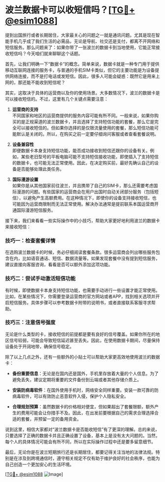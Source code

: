 # 波兰数据卡可以收短信吗？[[TG💪+ @esim1088](https://t.me/s/esim1088)]

提到出国旅行或者长期居住，大家最关心的问题之一就是通讯问题。尤其是现在智能手机几乎成了我们生活的必需品，无论是导航、社交还是支付，都离不开网络和短信服务。那么问题来了：如果你带了一张波兰的数据卡到当地使用，它能正常接收短信吗？今天咱们就来聊聊这个话题。

首先，让我们明确一下“数据卡”的概念。简单来说，数据卡就是一种专门用于提供移动互联网连接的服务卡，与普通的手机SIM卡类似，但它的主要功能是为设备提供网络连接，而不是打电话或发短信。因此，很多人可能会疑惑：既然它是用来上网的，那还能不能收到短信呢？

其实，这取决于具体的运营商以及你的使用场景。大多数情况下，波兰的数据卡是可以接收短信的。不过，这里有几个关键点需要注意：

1. **运营商的支持**  
   不同国家和地区的运营商提供的服务内容可能有所不同。一般来说，如果你购买的是正规渠道的波兰数据卡，并且选择了支持短信功能的套餐，那么它是完全可以接收短信的。但如果你选择的是仅限流量使用的套餐，那么短信功能可能默认是关闭的。所以，在购买之前一定要仔细询问客服或者查看套餐说明。

2. **设备兼容性**  
   即便数据卡本身支持短信功能，能否成功接收到短信还跟你的设备有关。例如，某些老旧型号的平板电脑可能不支持短信接收功能，即使插入了支持短信的数据卡，也可能无法正常使用。因此，在决定购买前，最好先确认自己的设备是否能够处理此类任务。

3. **国际漫游设置**  
   如果你是从其他国家前往波兰，并且携带了自己的SIM卡，那么还需要考虑国际漫游的问题。有些国家的运营商会在用户出国时自动关闭部分服务（包括短信），以避免产生高额费用。在这种情况下，即使你的设备支持接收短信，也可能因为运营商限制而无法正常使用。解决办法通常是提前联系本国运营商开通国际漫游短信服务。

接下来，我们来看看一些实际操作中的小技巧，帮助大家更好地利用波兰的数据卡来接收短信：

### 技巧一：检查套餐详情  
在选购波兰数据卡的时候，务必仔细阅读套餐条款。很多运营商会列出哪些服务包含在内，比如语音通话、短信、数据流量等。如果发现套餐中没有提到短信服务，建议直接向客服咨询，看看是否可以额外添加这项功能。

### 技巧二：尝试手动激活短信功能  
有时候，即使数据卡本身支持短信功能，也需要手动进行一些设置才能正常使用。比如，在某些情况下，你需要登录运营商的官方网站或者APP，找到相关选项并开启短信服务。具体步骤可以参考数据卡附带的说明书，或者直接联系客服寻求帮助。

### 技巧三：注意信号强度  
无论是什么类型的卡，接收短信的前提都是要有良好的信号覆盖。如果你所在的地区信号较弱，可能会导致短信延迟甚至丢失。因此，在使用数据卡期间，尽量保持设备处于开阔地带，确保信号稳定。

除了以上几点之外，还有一些额外的小贴士可以帮助大家更高效地使用波兰的数据卡：

- **备份重要信息**：无论是在国内还是国外，手机里存放着大量的个人信息。为了避免丢失，建议定期将重要的文件备份到云端或者其他存储介质上。
  
- **安装防病毒软件**：在国外使用手机时，网络安全同样重要。安装一款可靠的防病毒软件，可以有效防止恶意软件入侵，保护个人隐私安全。

- **合理规划预算**：虽然数据卡的价格相对便宜，但如果超出了套餐限额，额外产生的费用可能会让你措手不及。因此，在出发前要根据自己的需求合理选择合适的套餐，并预留一定的备用资金。

说到这里，相信大家都对“波兰数据卡是否能收短信”有了更深的理解。总的来说，只要选择了正确的数据卡并且正确设置了设备，基本上是没有太大问题的。当然，每个人的具体情况可能会有所不同，所以在实际操作过程中还是要多留意细节。

最后，无论你是在波兰短期旅行还是长期居住，都要记得关注当地的法律法规。特别是在涉及到跨境通信时，遵守相关规定不仅有助于维护良好的社会秩序，也能为自己创造一个更加安心的生活环境。

[[TG💪+ @esim1088](https://t.me/s/esim1088) ![Image](https://i.postimg.cc/4NQfJmqS/Snipaste-2025-05-13-00-14-12.png)]